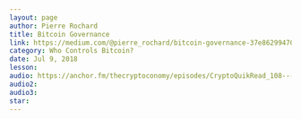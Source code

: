 ```yaml
---
layout: page
author: Pierre Rochard
title: Bitcoin Governance
link: https://medium.com/@pierre_rochard/bitcoin-governance-37e86299470f
category: Who Controls Bitcoin?
date: Jul 9, 2018
lesson: 
audio: https://anchor.fm/thecryptoconomy/episodes/CryptoQuikRead_108---Bitcoin-Governance-Pierre-Rochard-e2ndr8/a-a7d61b
audio2: 
audio3: 
star: 
---
```

